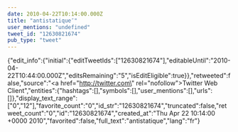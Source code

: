 ```yaml
---
date: 2010-04-22T10:14:00.000Z
title: "antistatique″"
user_mentions: "undefined"
tweet_id: "12630821674"
pub_type: "tweet"
---
```

{"edit_info":{"initial":{"editTweetIds":["12630821674"],"editableUntil":"2010-04-22T10:44:00.000Z","editsRemaining":"5","isEditEligible":true}},"retweeted":false,"source":"<a href=\"http://twitter.com\" rel=\"nofollow\">Twitter Web Client</a>","entities":{"hashtags":[],"symbols":[],"user_mentions":[],"urls":[]},"display_text_range":["0","12"],"favorite_count":"0","id_str":"12630821674","truncated":false,"retweet_count":"0","id":"12630821674","created_at":"Thu Apr 22 10:14:00 +0000 2010","favorited":false,"full_text":"antistatique","lang":"fr"}
